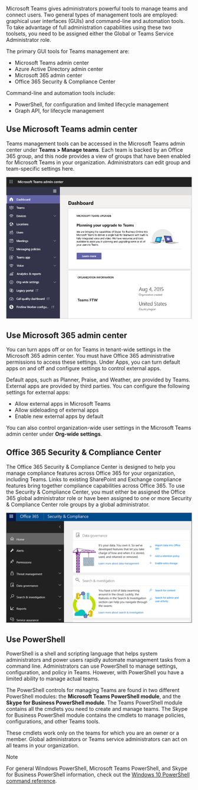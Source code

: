 Microsoft Teams gives administrators powerful tools to manage teams and connect users. Two general types of management tools are employed: graphical user interfaces (GUIs) and command-line and automation tools. To take advantage of full administration capabilities using these two toolsets, you need to be assigned either the Global or Teams Service Administrator role.

The primary GUI tools for Teams management are:

- Microsoft Teams admin center
- Azure Active Directory admin center
- Microsoft 365 admin center
- Office 365 Security & Compliance Center

Command-line and automation tools include:

- PowerShell, for configuration and limited lifecycle management
- Graph API, for lifecycle management

## Use Microsoft Teams admin center

Teams management tools can be accessed in the Microsoft Teams admin center under **Teams > Manage teams**. Each team is backed by an Office 365 group, and this node provides a view of groups that have been enabled for Microsoft Teams in your organization. Administrators can edit group and team-specific settings here. 

![Microsoft Teams admin center](../media/management-teams-admin-center.png)

## Use Microsoft 365 admin center

You can turn apps off or on for Teams in tenant-wide settings in the Microsoft 365 admin center. You must have Office 365 administrative permissions to access these settings. Under Apps, you can turn default apps on and off and configure settings to control external apps.
 
Default apps, such as Planner, Praise, and Weather, are provided by Teams. External apps are provided by third parties. You can configure the following settings for external apps:

- Allow external apps in Microsoft Teams
- Allow sideloading of external apps
- Enable new external apps by default

You can also control organization-wide user settings in the Microsoft Teams admin center under **Org-wide settings**.

## Office 365 Security & Compliance Center

The Office 365 Security & Compliance Center is designed to help you manage compliance features across Office 365 for your organization, including Teams. Links to existing SharePoint and Exchange compliance features bring together compliance capabilities across Office 365. To use the Security & Compliance Center, you must either be assigned the Office 365 global administrator role or have been assigned to one or more Security & Compliance Center role groups by a global administrator.

![Office 365 Security & Compliance Center](../media/tools-security-compliance-center.png)

## Use PowerShell

PowerShell is a shell and scripting language that helps system administrators and power users rapidly automate management tasks from a command line.  Administrators can use PowerShell to manage settings, configuration, and policy in Teams. However, with PowerShell you have a limited ability to manage actual teams.

The PowerShell controls for managing Teams are found in two different PowerShell modules: the **Microsoft Teams PowerShell module**, and the **Skype for Business PowerShell module**. The Teams PowerShell module contains all the cmdlets you need to create and manage teams. The Skype for Business PowerShell module contains the cmdlets to manage policies, configurations, and other Teams tools.

These cmdlets work only on the teams for which you are an owner or a member. Global administrators or Teams service administrators can act on all teams in your organization.

> [!NOTE]
> For general Windows PowerShell, Microsoft Teams PowerShell, and Skype for Business PowerShell information, check out the [Windows 10 PowerShell command reference](/powershell/windows/get-started).

